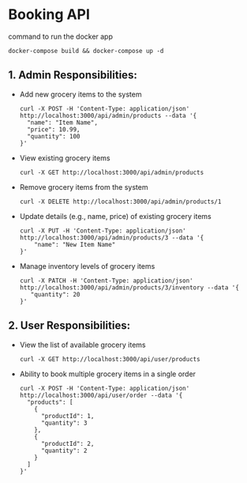 # Booking API

command to run the docker app

```shell
docker-compose build && docker-compose up -d
```

## 1. Admin Responsibilities:
- Add new grocery items to the system
    ```shell
    curl -X POST -H 'Content-Type: application/json' http://localhost:3000/api/admin/products --data '{
      "name": "Item Name",
      "price": 10.99,
      "quantity": 100
    }'
    ```
- View existing grocery items
    ```shell
    curl -X GET http://localhost:3000/api/admin/products
    ```
- Remove grocery items from the system
    ```shell
    curl -X DELETE http://localhost:3000/api/admin/products/1
    ```
- Update details (e.g., name, price) of existing grocery items
    ```shell
    curl -X PUT -H 'Content-Type: application/json' http://localhost:3000/api/admin/products/3 --data '{
        "name": "New Item Name"
    }'
    ```
- Manage inventory levels of grocery items
    ```shell
    curl -X PATCH -H 'Content-Type: application/json' http://localhost:3000/api/admin/products/3/inventory --data '{
       "quantity": 20
   }'
    ```
## 2. User Responsibilities:
- View the list of available grocery items
    ```shell
    curl -X GET http://localhost:3000/api/user/products
    ```
- Ability to book multiple grocery items in a single order
    ```shell
    curl -X POST -H 'Content-Type: application/json' http://localhost:3000/api/user/order --data '{
      "products": [
        {
          "productId": 1,
          "quantity": 3
        },
        {
          "productId": 2,
          "quantity": 2
        }
      ]
    }'
    ```
